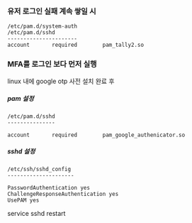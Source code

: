 ### 유저 로그인 실패 계속 쌓일 시

```
/etc/pam.d/system-auth
/etc/pam.d/sshd
----------------------
account       required        pam_tally2.so
```

### MFA를 로그인 보다 먼저 실행

linux 내에 google otp 사전 설치 완료 후

##### pam 설정

```
/etc/pam.d/sshd
---------------

account       required        pam_google_authenicator.so
```
##### sshd 설정

```
/etc/ssh/sshd_config
---------------------

PasswordAuthentication yes
ChallengeResponseAuthentication yes
UsePAM yes
```

service sshd restart 


